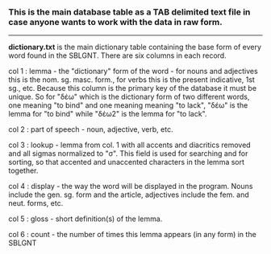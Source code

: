 ### This is the main database table as a TAB delimited text file in case anyone wants to work with the data in raw form.

-----------------------------------------------------
**dictionary.txt** is the main dictionary table containing the base form of every word found in the SBLGNT.  There are six columns in each record.

col 1 : lemma - the "dictionary" form of the word - for nouns and adjectives this is the nom. sg. masc. form., for verbs this is the present indicative, 1st sg., etc.  Because this column is the primary key of the database it must be unique.  So for "δέω" which is the dictionary form of two different words, one meaning "to bind" and one meaning meaning "to lack", "δέω" is the lemma for "to bind" while "δέω2" is the lemma for "to lack".

col 2 : part of speech - noun, adjective, verb, etc.

col 3 : lookup - lemma from col. 1 with all accents and diacritics removed and all sigmas normalized to "σ".  This field is used for searching and for sorting, so that accented and unaccented characters in the lemma sort together.

col 4 : display - the way the word will be displayed in the program.  Nouns include the gen. sg. form and the article, adjectives include the fem. and neut. forms, etc.

col 5 : gloss - short definition(s) of the lemma.

col 6 : count -  the number of times this lemma appears (in any form) in the SBLGNT
